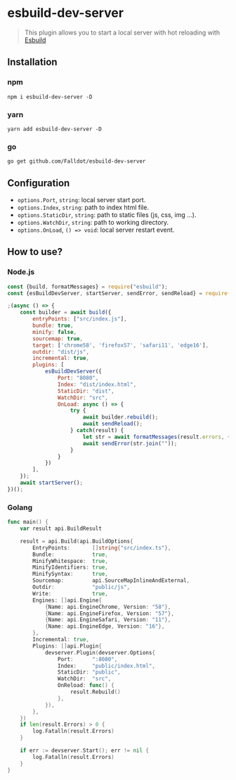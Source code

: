 # esbuild-dev-server

> This plugin allows you to start a local server with hot reloading with [Esbuild](https://esbuild.github.io/)

## Installation
### npm
```
npm i esbuild-dev-server -D
```
### yarn
```
yarn add esbuild-dev-server -D
```
### go
```
go get github.com/Falldot/esbuild-dev-server
```
## Configuration

- `options.Port`, `string`: local server start port.
- `options.Index`, `string`: path to index html file.
- `options.StaticDir`, `string`: path to static files (js, css, img ...).
- `options.WatchDir`, `string`: path to working directory.
- `options.OnLoad`, `() => void`: local server restart event.

## How to use?
### Node.js
```js
const {build, formatMessages} = require("esbuild");
const {esBuildDevServer, startServer, sendError, sendReload} = require("esbuild-dev-server");

;(async () => {
	const builder = await build({
		entryPoints: ["src/index.js"],
		bundle: true,
		minify: false,
		sourcemap: true,
		target: ['chrome58', 'firefox57', 'safari11', 'edge16'],
		outdir: "dist/js",
		incremental: true,
		plugins: [
			esBuildDevServer({
				Port: "8080",
				Index: "dist/index.html",
				StaticDir: "dist",
				WatchDir: "src",
				OnLoad: async () => {
					try {
						await builder.rebuild();
						await sendReload();
					} catch(result) {
						let str = await formatMessages(result.errors, {kind: 'error', color: true});
						await sendError(str.join(""));
					}
				}
			})
		],
	});
	await startServer();
})();
```
### Golang
```go
func main() {
	var result api.BuildResult

	result = api.Build(api.BuildOptions{
		EntryPoints:       []string{"src/index.ts"},
		Bundle:            true,
		MinifyWhitespace:  true,
		MinifyIdentifiers: true,
		MinifySyntax:      true,
		Sourcemap:         api.SourceMapInlineAndExternal,
		Outdir:            "public/js",
		Write:             true,
		Engines: []api.Engine{
			{Name: api.EngineChrome, Version: "58"},
			{Name: api.EngineFirefox, Version: "57"},
			{Name: api.EngineSafari, Version: "11"},
			{Name: api.EngineEdge, Version: "16"},
		},
		Incremental: true,
		Plugins: []api.Plugin{
			devserver.Plugin(devserver.Options{
				Port:      ":8080",
				Index:     "public/index.html",
				StaticDir: "public",
				WatchDir:  "src",
				OnReload: func() {
					result.Rebuild()
				},
			}),
		},
	})
	if len(result.Errors) > 0 {
		log.Fatalln(result.Errors)
	}

	if err := devserver.Start(); err != nil {
		log.Fatalln(result.Errors)
	}
}
```
